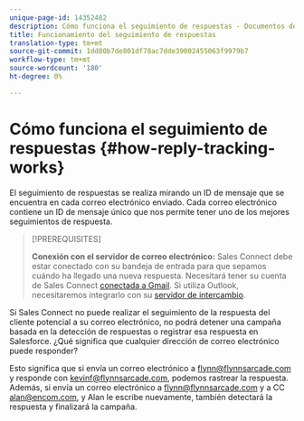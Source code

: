 ```yaml
---
unique-page-id: 14352482
description: Cómo funciona el seguimiento de respuestas - Documentos de marketing - Documentación del producto
title: Funcionamiento del seguimiento de respuestas
translation-type: tm+mt
source-git-commit: 1dd80b7de801df78ac7dde39002455063f9979b7
workflow-type: tm+mt
source-wordcount: '180'
ht-degree: 0%

---
```



# Cómo funciona el seguimiento de respuestas {#how-reply-tracking-works}

El seguimiento de respuestas se realiza mirando un ID de mensaje que se encuentra en cada correo electrónico enviado. Cada correo electrónico contiene un ID de mensaje único que nos permite tener uno de los mejores seguimientos de respuesta.

>[!PREREQUISITES]
>
>**Conexión con el servidor de correo electrónico:** Sales Connect debe estar conectado con su bandeja de entrada para que sepamos cuándo ha llegado una nueva respuesta. Necesitará tener su cuenta de Sales Connect [conectada a Gmail](/help/marketo/product-docs/marketo-sales-connect/email-plugins/gmail/email-connection-tab-for-gmail-users.md). Si utiliza Outlook, necesitaremos integrarlo con su [servidor de intercambio](https://toutapp.com/next#settings/exchange_settings).

Si Sales Connect no puede realizar el seguimiento de la respuesta del cliente potencial a su correo electrónico, no podrá detener una campaña basada en la detección de respuestas o registrar esa respuesta en Salesforce.  ¿Qué significa que cualquier dirección de correo electrónico puede responder?

Esto significa que si envía un correo electrónico a flynn@flynnsarcade.com y responde con kevinf@flynnsarcade.com, podemos rastrear la respuesta. Además, si envía un correo electrónico a flynn@flynnsarcade.com y a CC alan@encom.com, y Alan le escribe nuevamente, también detectará la respuesta y finalizará la campaña.
